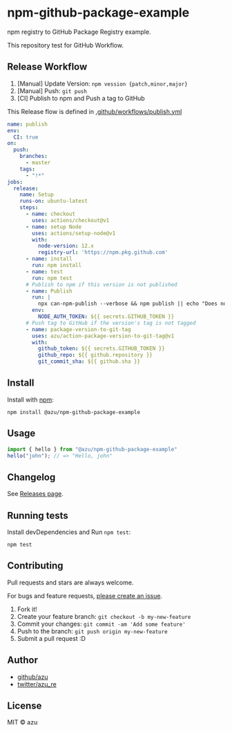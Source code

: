 # npm-github-package-example

npm registry to GitHub Package Registry example.

This repository test for GitHub Workflow.

## Release Workflow

1. [Manual] Update Version: `npm vession {patch,minor,major}`
2. [Manual] Push: `git push`
3. [CI] Publish to npm and Push a tag to GitHub

This Release flow is defined in [.github/workflows/publish.yml](./.github/workflows/publish.yml)

```yaml
name: publish
env:
  CI: true
on:
  push:
    branches:
      - master
    tags:
      - "!*"
jobs:
  release:
    name: Setup
    runs-on: ubuntu-latest
    steps:
      - name: checkout
        uses: actions/checkout@v1
      - name: setup Node
        uses: actions/setup-node@v1
        with:
          node-version: 12.x
          registry-url: 'https://npm.pkg.github.com'
      - name: install
        run: npm install
      - name: test
        run: npm test
      # Publish to npm if this version is not published
      - name: Publish
        run: |
          npx can-npm-publish --verbose && npm publish || echo "Does not publish"
        env:
          NODE_AUTH_TOKEN: ${{ secrets.GITHUB_TOKEN }}
      # Push tag to GitHub if the version's tag is not tagged
      - name: package-version-to-git-tag
        uses: azu/action-package-version-to-git-tag@v1
        with:
          github_token: ${{ secrets.GITHUB_TOKEN }}
          github_repo: ${{ github.repository }}
          git_commit_sha: ${{ github.sha }}
```

## Install

Install with [npm](https://www.npmjs.com/):

    npm install @azu/npm-github-package-example

## Usage

```js
import { hello } from "@azu/npm-github-package-example"
hello("john"); // => "Hello, john"
```

## Changelog

See [Releases page](https://github.com/azu/npm-github-package-example/releases).

## Running tests

Install devDependencies and Run `npm test`:

    npm test

## Contributing

Pull requests and stars are always welcome.

For bugs and feature requests, [please create an issue](https://github.com/azu/npm-github-package-example/issues).

1. Fork it!
2. Create your feature branch: `git checkout -b my-new-feature`
3. Commit your changes: `git commit -am 'Add some feature'`
4. Push to the branch: `git push origin my-new-feature`
5. Submit a pull request :D

## Author

- [github/azu](https://github.com/azu)
- [twitter/azu_re](https://twitter.com/azu_re)

## License

MIT © azu
